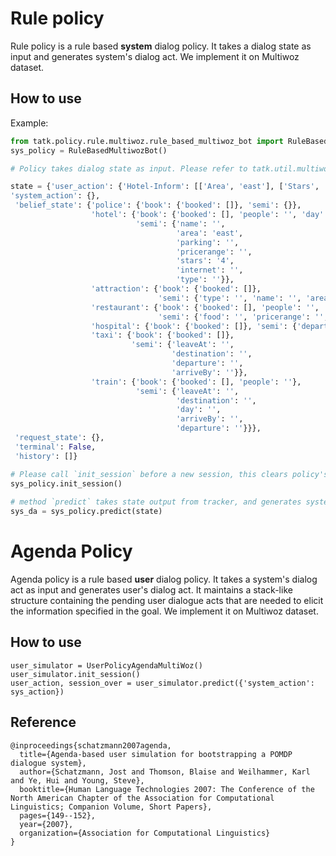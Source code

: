 # Rule policy
Rule policy is a rule based **system** dialog policy. It takes a dialog state as input and generates system's dialog act. We implement it on Multiwoz dataset.

## How to use

Example:

```python
from tatk.policy.rule.multiwoz.rule_based_multiwoz_bot import RuleBasedMultiwozBot
sys_policy = RuleBasedMultiwozBot()

# Policy takes dialog state as input. Please refer to tatk.util.multiwoz.state

state = {'user_action': {'Hotel-Inform': [['Area', 'east'], ['Stars', '4']]},
'system_action': {},
 'belief_state': {'police': {'book': {'booked': []}, 'semi': {}},
                  'hotel': {'book': {'booked': [], 'people': '', 'day': '', 'stay': ''},
                            'semi': {'name': '',
                                     'area': 'east',
                                     'parking': '',
                                     'pricerange': '',
                                     'stars': '4',
                                     'internet': '',
                                     'type': ''}},
                  'attraction': {'book': {'booked': []},
                                 'semi': {'type': '', 'name': '', 'area': ''}},
                  'restaurant': {'book': {'booked': [], 'people': '', 'day': '', 'time': ''},
                                 'semi': {'food': '', 'pricerange': '', 'name': '', 'area': ''}},
                  'hospital': {'book': {'booked': []}, 'semi': {'department': ''}},
                  'taxi': {'book': {'booked': []},
                           'semi': {'leaveAt': '',
                                    'destination': '',
                                    'departure': '',
                                    'arriveBy': ''}},
                  'train': {'book': {'booked': [], 'people': ''},
                            'semi': {'leaveAt': '',
                                     'destination': '',
                                     'day': '',
                                     'arriveBy': '',
                                     'departure': ''}}},
 'request_state': {},
 'terminal': False,
 'history': []}

# Please call `init_session` before a new session, this clears policy's history info.
sys_policy.init_session()
    
# method `predict` takes state output from tracker, and generates system's dialog act.
sys_da = sys_policy.predict(state)
```

# Agenda Policy

Agenda policy is a rule based **user** dialog policy. It takes a system's dialog act as input and generates user's dialog act. It maintains a stack-like structure containing the pending user dialogue acts that are needed to elicit the information specified in the goal. We implement it on Multiwoz dataset.

## How to use

```
user_simulator = UserPolicyAgendaMultiWoz()
user_simulator.init_session()
user_action, session_over = user_simulator.predict({'system_action': sys_action})
```

## Reference

```
@inproceedings{schatzmann2007agenda,
  title={Agenda-based user simulation for bootstrapping a POMDP dialogue system},
  author={Schatzmann, Jost and Thomson, Blaise and Weilhammer, Karl and Ye, Hui and Young, Steve},
  booktitle={Human Language Technologies 2007: The Conference of the North American Chapter of the Association for Computational Linguistics; Companion Volume, Short Papers},
  pages={149--152},
  year={2007},
  organization={Association for Computational Linguistics}
}
```

